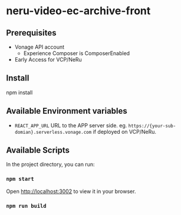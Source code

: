 # neru-video-ec-archive-front

## Prerequisites
- Vonage API account 
    - Experience Composer is ComposerEnabled
- Early Access for VCP/NeRu


## Install

npm install


## Available Environment variables
- `REACT_APP_URL`
    URL to the APP server side. eg. `https://{your-sub-domian}.serverless.vonage.com` if deployed on VCP/NeRu.


## Available Scripts

In the project directory, you can run:


### `npm start`

Open [http://localhost:3002](http://localhost:3002) to view it in your browser.


### `npm run build`

